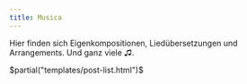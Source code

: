 ```yaml
---
title: Musica
---
```


Hier finden sich Eigenkompositionen, Liedübersetzungen und Arrangements. Und ganz viele ♫.

$partial("templates/post-list.html")$